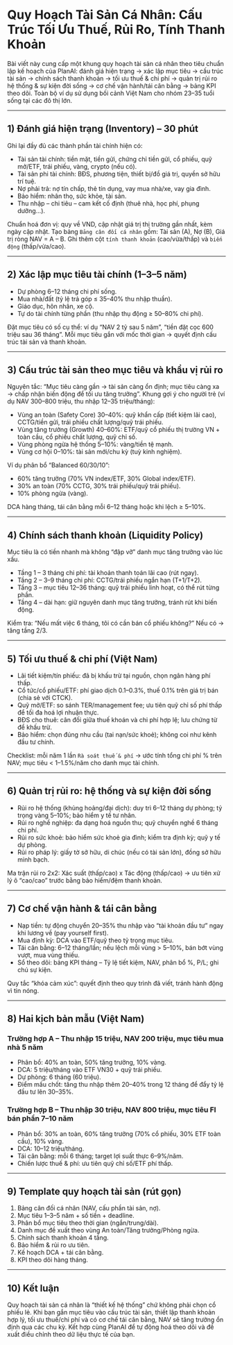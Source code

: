 # Quy Hoạch Tài Sản Cá Nhân: Cấu Trúc Tối Ưu Thuế, Rủi Ro, Tính Thanh Khoản

Bài viết này cung cấp một khung quy hoạch tài sản cá nhân theo tiêu chuẩn lập kế hoạch của PlanAI: đánh giá hiện trạng → xác lập mục tiêu → cấu trúc tài sản → chính sách thanh khoản → tối ưu thuế & chi phí → quản trị rủi ro hệ thống & sự kiện đời sống → cơ chế vận hành/tái cân bằng → bảng KPI theo dõi. Toàn bộ ví dụ sử dụng bối cảnh Việt Nam cho nhóm 23–35 tuổi sống tại các đô thị lớn.

---

## 1) Đánh giá hiện trạng (Inventory) – 30 phút

Ghi lại đầy đủ các thành phần tài chính hiện có:

- Tài sản tài chính: tiền mặt, tiền gửi, chứng chỉ tiền gửi, cổ phiếu, quỹ mở/ETF, trái phiếu, vàng, crypto (nếu có).  
- Tài sản phi tài chính: BĐS, phương tiện, thiết bị/đồ giá trị, quyền sở hữu trí tuệ.  
- Nợ phải trả: nợ tín chấp, thẻ tín dụng, vay mua nhà/xe, vay gia đình.  
- Bảo hiểm: nhân thọ, sức khỏe, tài sản.  
- Thu nhập – chi tiêu – cam kết cố định (thuê nhà, học phí, phụng dưỡng...).

Chuẩn hoá đơn vị: quy về VND, cập nhật giá trị thị trường gần nhất, kèm ngày cập nhật. Tạo bảng `Bảng cân đối cá nhân` gồm: Tài sản (A), Nợ (B), Giá trị ròng NAV = A – B. Ghi thêm cột `tính thanh khoản` (cao/vừa/thấp) và `biến động` (thấp/vừa/cao).

---

## 2) Xác lập mục tiêu tài chính (1–3–5 năm)

- Dự phòng 6–12 tháng chi phí sống.  
- Mua nhà/đất (tỷ lệ trả góp ≤ 35–40% thu nhập thuần).  
- Giáo dục, hôn nhân, xe cộ.  
- Tự do tài chính từng phần (thu nhập thụ động ≥ 50–80% chi phí).  

Đặt mục tiêu có số cụ thể: ví dụ “NAV 2 tỷ sau 5 năm”, “tiền đặt cọc 600 triệu sau 36 tháng”. Mỗi mục tiêu gắn với mốc thời gian → quyết định cấu trúc tài sản và thanh khoản.

---

## 3) Cấu trúc tài sản theo mục tiêu và khẩu vị rủi ro

Nguyên tắc: “Mục tiêu càng gần → tài sản càng ổn định; mục tiêu càng xa → chấp nhận biến động để tối ưu tăng trưởng”. Khung gợi ý cho người trẻ (ví dụ NAV 300–800 triệu, thu nhập 12–35 triệu/tháng):

- Vùng an toàn (Safety Core) 30–40%: quỹ khẩn cấp (tiết kiệm lãi cao), CCTG/tiền gửi, trái phiếu chất lượng/quỹ trái phiếu.  
- Vùng tăng trưởng (Growth) 40–60%: ETF/quỹ cổ phiếu thị trường VN + toàn cầu, cổ phiếu chất lượng, quỹ chỉ số.  
- Vùng phòng ngừa hệ thống 5–10%: vàng/tiền tệ mạnh.  
- Vùng cơ hội 0–10%: tài sản mới/chu kỳ (tuỳ kinh nghiệm).

Ví dụ phân bổ “Balanced 60/30/10”:

- 60% tăng trưởng (70% VN index/ETF, 30% Global index/ETF).  
- 30% an toàn (70% CCTG, 30% trái phiếu/quỹ trái phiếu).  
- 10% phòng ngừa (vàng).  

DCA hàng tháng, tái cân bằng mỗi 6–12 tháng hoặc khi lệch ≥ 5–10%.

---

## 4) Chính sách thanh khoản (Liquidity Policy)

Mục tiêu là có tiền nhanh mà không “đập vỡ” danh mục tăng trưởng vào lúc xấu.

- Tầng 1 – 3 tháng chi phí: tài khoản thanh toán lãi cao (rút ngay).  
- Tầng 2 – 3–9 tháng chi phí: CCTG/trái phiếu ngắn hạn (T+1/T+2).  
- Tầng 3 – mục tiêu 12–36 tháng: quỹ trái phiếu linh hoạt, có thể rút từng phần.  
- Tầng 4 – dài hạn: giữ nguyên danh mục tăng trưởng, tránh rút khi biến động.

Kiểm tra: “Nếu mất việc 6 tháng, tôi có cần bán cổ phiếu không?” Nếu có → tăng tầng 2/3.

---

## 5) Tối ưu thuế & chi phí (Việt Nam)

- Lãi tiết kiệm/tín phiếu: đã bị khấu trừ tại nguồn, chọn ngân hàng phí thấp.  
- Cổ tức/cổ phiếu/ETF: phí giao dịch 0.1–0.3%, thuế 0.1% trên giá trị bán (chia sẻ với CTCK).  
- Quỹ mở/ETF: so sánh TER/management fee; ưu tiên quỹ chỉ số phí thấp để tối đa hoá lợi nhuận thực.  
- BĐS cho thuê: cân đối giữa thuế khoán và chi phí hợp lệ; lưu chứng từ để khấu trừ.  
- Bảo hiểm: chọn đúng nhu cầu (tai nạn/sức khoẻ); không coi như kênh đầu tư chính.  

Checklist: mỗi năm 1 lần `Rà soát thuế & phí` → ước tính tổng chi phí % trên NAV; mục tiêu < 1–1.5%/năm cho danh mục tài chính.

---

## 6) Quản trị rủi ro: hệ thống và sự kiện đời sống

- Rủi ro hệ thống (khủng hoảng/đại dịch): duy trì 6–12 tháng dự phòng; tỷ trọng vàng 5–10%; bảo hiểm y tế tư nhân.  
- Rủi ro nghề nghiệp: đa dạng hoá nguồn thu; quỹ chuyển nghề 6 tháng chi phí.  
- Rủi ro sức khoẻ: bảo hiểm sức khoẻ gia đình; kiểm tra định kỳ; quỹ y tế dự phòng.  
- Rủi ro pháp lý: giấy tờ sở hữu, di chúc (nếu có tài sản lớn), đồng sở hữu minh bạch.  

Ma trận rủi ro 2x2: Xác suất (thấp/cao) x Tác động (thấp/cao) → ưu tiên xử lý ô “cao/cao” trước bằng bảo hiểm/đệm thanh khoản.

---

## 7) Cơ chế vận hành & tái cân bằng

- Nạp tiền: tự động chuyển 20–35% thu nhập vào “tài khoản đầu tư” ngay khi lương về (pay yourself first).  
- Mua định kỳ: DCA vào ETF/quỹ theo tỷ trọng mục tiêu.  
- Tái cân bằng: 6–12 tháng/lần; nếu lệch mỗi vùng > 5–10%, bán bớt vùng vượt, mua vùng thiếu.  
- Sổ theo dõi: bảng KPI tháng – Tỷ lệ tiết kiệm, NAV, phân bổ %, P/L; ghi chú sự kiện.

Quy tắc “khóa cảm xúc”: quyết định theo quy trình đã viết, tránh hành động vì tin nóng.

---

## 8) Hai kịch bản mẫu (Việt Nam)

### Trường hợp A – Thu nhập 15 triệu, NAV 200 triệu, mục tiêu mua nhà 5 năm
- Phân bổ: 40% an toàn, 50% tăng trưởng, 10% vàng.  
- DCA: 5 triệu/tháng vào ETF VN30 + quỹ trái phiếu.  
- Dự phòng: 6 tháng (60 triệu).  
- Điểm mấu chốt: tăng thu nhập thêm 20–40% trong 12 tháng để đẩy tỷ lệ đầu tư lên 30–35%.

### Trường hợp B – Thu nhập 30 triệu, NAV 800 triệu, mục tiêu FI bán phần 7–10 năm
- Phân bổ: 30% an toàn, 60% tăng trưởng (70% cổ phiếu, 30% ETF toàn cầu), 10% vàng.  
- DCA: 10–12 triệu/tháng.  
- Tái cân bằng: mỗi 6 tháng; target lợi suất thực 6–9%/năm.  
- Chiến lược thuế & phí: ưu tiên quỹ chỉ số/ETF phí thấp.

---

## 9) Template quy hoạch tài sản (rút gọn)

1. Bảng cân đối cá nhân (NAV, cấu phần tài sản, nợ).  
2. Mục tiêu 1–3–5 năm + số tiền + deadline.  
3. Phân bổ mục tiêu theo thời gian (ngắn/trung/dài).  
4. Danh mục đề xuất theo vùng An toàn/Tăng trưởng/Phòng ngừa.  
5. Chính sách thanh khoản 4 tầng.  
6. Bảo hiểm & rủi ro ưu tiên.  
7. Kế hoạch DCA + tái cân bằng.  
8. KPI theo dõi hàng tháng.

---

## 10) Kết luận

Quy hoạch tài sản cá nhân là “thiết kế hệ thống” chứ không phải chọn cổ phiếu lẻ. Khi bạn gắn mục tiêu vào cấu trúc tài sản, thiết lập thanh khoản hợp lý, tối ưu thuế/chi phí và có cơ chế tái cân bằng, NAV sẽ tăng trưởng ổn định qua các chu kỳ. Kết hợp cùng PlanAI để tự động hoá theo dõi và đề xuất điều chỉnh theo dữ liệu thực tế của bạn.
